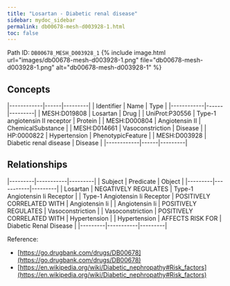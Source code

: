 ```yaml
---
title: "Losartan - Diabetic renal disease"
sidebar: mydoc_sidebar
permalink: db00678-mesh-d003928-1.html
toc: false 
---
```



Path ID: `DB00678_MESH_D003928_1`
{% include image.html url="images/db00678-mesh-d003928-1.png" file="db00678-mesh-d003928-1.png" alt="db00678-mesh-d003928-1" %}

## Concepts

|------------|------|---------|
| Identifier | Name | Type    |
|------------|------|---------|
| MESH:D019808 | Losartan | Drug |
| UniProt:P30556 | Type-1 angiotensin II receptor | Protein |
| MESH:D000804 | Angiotensin II | ChemicalSubstance |
| MESH:D014661 | Vasoconstriction | Disease |
| HP:0000822 | Hypertension | PhenotypicFeature |
| MESH:D003928 | Diabetic renal disease | Disease |
|------------|------|---------|

## Relationships

|---------|-----------|---------|
| Subject | Predicate | Object  |
|---------|-----------|---------|
| Losartan | NEGATIVELY REGULATES | Type-1 Angiotensin Ii Receptor |
| Type-1 Angiotensin Ii Receptor | POSITIVELY CORRELATED WITH | Angiotensin Ii |
| Angiotensin Ii | POSITIVELY REGULATES | Vasoconstriction |
| Vasoconstriction | POSITIVELY CORRELATED WITH | Hypertension |
| Hypertension | AFFECTS RISK FOR | Diabetic Renal Disease |
|---------|-----------|---------|

Reference: 
  - [https://go.drugbank.com/drugs/DB00678](https://go.drugbank.com/drugs/DB00678)
  - [https://en.wikipedia.org/wiki/Diabetic_nephropathy#Risk_factors](https://en.wikipedia.org/wiki/Diabetic_nephropathy#Risk_factors)
